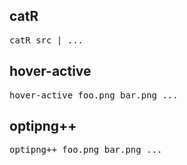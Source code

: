 

## catR
<pre>
catR src | ...
</pre>


## hover-active
<pre>
hover-active foo.png bar.png ...
</pre>



## optipng++
<pre>
optipng++ foo.png bar.png ...
</pre>

